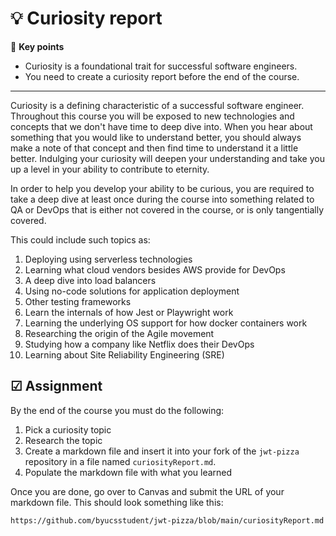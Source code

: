 # 💡 Curiosity report

🔑 **Key points**

- Curiosity is a foundational trait for successful software engineers.
- You need to create a curiosity report before the end of the course.

---

Curiosity is a defining characteristic of a successful software engineer. Throughout this course you will be exposed to new technologies and concepts that we don't have time to deep dive into. When you hear about something that you would like to understand better, you should always make a note of that concept and then find time to understand it a little better. Indulging your curiosity will deepen your understanding and take you up a level in your ability to contribute to eternity.

In order to help you develop your ability to be curious, you are required to take a deep dive at least once during the course into something related to QA or DevOps that is either not covered in the course, or is only tangentially covered.

This could include such topics as:

1. Deploying using serverless technologies
1. Learning what cloud vendors besides AWS provide for DevOps
1. A deep dive into load balancers
1. Using no-code solutions for application deployment
1. Other testing frameworks
1. Learn the internals of how Jest or Playwright work
1. Learning the underlying OS support for how docker containers work
1. Researching the origin of the Agile movement
1. Studying how a company like Netflix does their DevOps
1. Learning about Site Reliability Engineering (SRE)

## ☑ Assignment

By the end of the course you must do the following:

1. Pick a curiosity topic
1. Research the topic
1. Create a markdown file and insert it into your fork of the `jwt-pizza` repository in a file named `curiosityReport.md`.
1. Populate the markdown file with what you learned

Once you are done, go over to Canvas and submit the URL of your markdown file. This should look something like this:

```
https://github.com/byucsstudent/jwt-pizza/blob/main/curiosityReport.md
```

